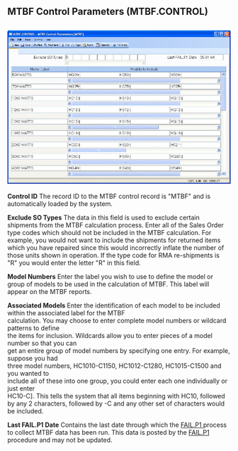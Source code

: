 ##  MTBF Control Parameters (MTBF.CONTROL)

<PageHeader />

##

![](./MTBF-CONTROL-1.jpg)

**Control ID** The record ID to the MTBF control record is "MTBF" and is
automatically loaded by the system.  
  
**Exclude SO Types** The data in this field is used to exclude certain
shipments from the MTBF calculation process. Enter all of the Sales Order type
codes which should not be included in the MTBF calculation. For example, you
would not want to include the shipments for returned items which you have
repaired since this would incorrectly inflate the number of those units shown
in operation. If the type code for RMA re-shipments is "R" you would enter the
letter "R" in this field.  
  
**Model Numbers** Enter the label you wish to use to define the model or group
of models to be used in the calculation of MTBF. This label will appear on the
MTBF reports.  
  
**Associated Models** Enter the identification of each model to be included
within the associated label for the MTBF  
calculation. You may choose to enter complete model numbers or wildcard
patterns to define  
the items for inclusion. Wildcards allow you to enter pieces of a model number
so that you can  
get an entire group of model numbers by specifying one entry. For example,
suppose you had  
three model numbers, HC1010-C1150, HC1012-C1280, HC1015-C1500 and you wanted
to  
include all of these into one group, you could enter each one individually or
just enter  
HC10-C]. This tells the system that all items beginning with HC10, followed by
any 2 characters, followed by -C and any other set of characters would be
included.  
  
**Last FAIL.P1 Date** Contains the last date through which the [ FAIL.P1 ](../../../../../rover/MRK-OVERVIEW/MRK-REPORT/FAIL-R1/FAIL-P1) process to collect MTBF data has been run. This data is posted by the [ FAIL.P1 ](../../../../../rover/MRK-OVERVIEW/MRK-REPORT/FAIL-R1/FAIL-P1) procedure and may not be updated.   
  
  
<badge text= "Version 8.10.57" vertical="middle" />

<PageFooter />